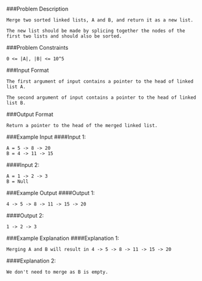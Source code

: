###Problem Description
```
Merge two sorted linked lists, A and B, and return it as a new list.

The new list should be made by splicing together the nodes of the first two lists and should also be sorted.
```


###Problem Constraints
```
0 <= |A|, |B| <= 10^5
```



###Input Format
```
The first argument of input contains a pointer to the head of linked list A.

The second argument of input contains a pointer to the head of linked list B.
```


###Output Format
```
Return a pointer to the head of the merged linked list.
```



###Example Input
####Input 1:

```
A = 5 -> 8 -> 20
B = 4 -> 11 -> 15
```
####Input 2:

```
A = 1 -> 2 -> 3
B = Null
```

###Example Output
####Output 1:

```
4 -> 5 -> 8 -> 11 -> 15 -> 20
```
####Output 2:

```
1 -> 2 -> 3
```


###Example Explanation
####Explanation 1:

```
Merging A and B will result in 4 -> 5 -> 8 -> 11 -> 15 -> 20
```
####Explanation 2:

```
We don't need to merge as B is empty.
```